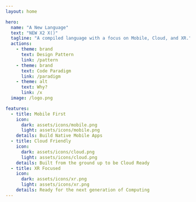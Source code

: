 ```yaml
---
layout: home

hero:
  name: "A New Language"
  text: "NEW X2 X()"
  tagline: "A compiled language with a focus on Mobile, Cloud, and XR."
  actions:
    - theme: brand
      text: Design Pattern
      link: /pattern
    - theme: brand
      text: Code Paradigm
      link: /paradigm
    - theme: alt
      text: Why?
      link: /x
  image: /logo.png

features:
  - title: Mobile First
    icon: 
      dark: assets/icons/mobile.png
      light: assets/icons/mobile.png
    details: Build Native Mobile Apps
  - title: Cloud Friendly
    icon: 
      dark: assets/icons/cloud.png
      light: assets/icons/cloud.png
    details: Built from the ground up to be Cloud Ready
  - title: XR Focused
    icon: 
      dark: assets/icons/xr.png
      light: assets/icons/xr.png
    details: Ready for the next generation of Computing
---
```


